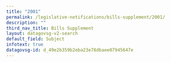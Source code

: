 ```yaml
---
title: "2001"
permalink: /legislative-notifications/bills-supplement/2001/
description: ""
third_nav_title: Bills Supplement
layout: datagovsg-v2-search
default_field: Subject
infotext: true
datagovsg-id: d_49e2b359b2eba23e78dbaee07945647e
---
```

